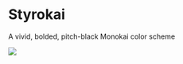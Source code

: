 # Styrokai
A vivid, bolded, pitch-black Monokai color scheme

![](https://raw.githubusercontent.com/jaredgorski/Styrokai/master/.media/Styrokai_vscode_img.png)
